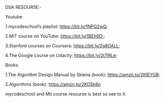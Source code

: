DSA RESOURSE:-

Youtube

1.mycodeschool’s playlist: https://bit.ly/1NPQ2wQ;

2.MIT course on YouTube: https://bit.ly/1BEh9D;;

3.Stanford courses on Coursera: https://bit.ly/2g8OALL;

4.The Google course on Udacity: https://bit.ly/2t7lRLe;

Books

1.The Algorithm Design Manual by Skiena (book): https://amzn.to/2KIEYGB;

2.Algorithms (book): https://amzn.to/2KG5b8n

mycodeschool and Mit course resourse is best so see to it.

